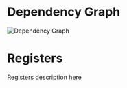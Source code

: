 # Dependency Graph

![Dependency Graph](dep_graph.svg)

# Registers

Registers description [here](../registers.md#Lobby)